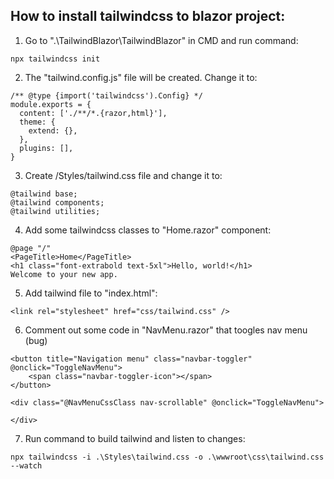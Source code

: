 ## How to install tailwindcss to blazor project:
1. Go to ".\TailwindBlazor\TailwindBlazor" in CMD and run command:
```
npx tailwindcss init
```

2. The "tailwind.config.js" file will be created. Change it to:
```
/** @type {import('tailwindcss').Config} */
module.exports = {
  content: ['./**/*.{razor,html}'],
  theme: {
    extend: {},
  },
  plugins: [],
}
```

3. Create /Styles/tailwind.css file and change it to: 
```
@tailwind base;
@tailwind components;
@tailwind utilities;
```

4. Add some tailwindcss classes to "Home.razor" component:
```
@page "/"
<PageTitle>Home</PageTitle>
<h1 class="font-extrabold text-5xl">Hello, world!</h1>
Welcome to your new app.
```

5. Add tailwind file to "index.html": 
 ```
<link rel="stylesheet" href="css/tailwind.css" />
```

6. Comment out some code in "NavMenu.razor" that toogles nav menu (bug)
```
<button title="Navigation menu" class="navbar-toggler" @onclick="ToggleNavMenu">
    <span class="navbar-toggler-icon"></span>
</button>

<div class="@NavMenuCssClass nav-scrollable" @onclick="ToggleNavMenu">

</div>
```

7. Run command to build tailwind and listen to changes:
```
npx tailwindcss -i .\Styles\tailwind.css -o .\wwwroot\css\tailwind.css --watch
```
